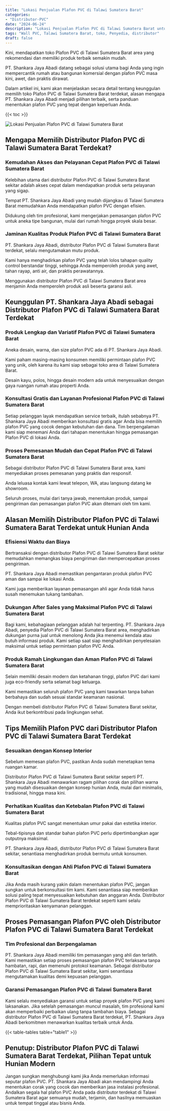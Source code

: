 ```yaml
---
title: "Lokasi Penjualan Plafon PVC di Talawi Sumatera Barat"
categories: 
- "Distributor-PVC"
date: "2024-06-24"
description: "Lokasi Penjualan Plafon PVC di Talawi Sumatera Barat untuk hunian, kantor, dan gerai. Material berkualitas, beragam motif, warna elegan, beserta servis penempatan dikerjakan oleh tenaga ahli ahli serta kepastian resmi!|Layanan penjualan Plafon PVC di Talawi Sumatera Barat bagi kebutuhan hunian, office, maupun toko, dengan produk berkualitas dan pemasangan oleh teknisi ahli dan garansi resmi.|Alternatif Plafon PVC di Talawi Sumatera Barat yang andal untuk tempat tinggal, perkantoran, dan ritel, dengan panel terbaik dan pemasangan dikerjakan oleh tenaga ahli berpengalaman dan kepastian resmi.|Distribusi Plafon PVC di Talawi Sumatera Barat bagi rumah, kantor, serta toko, beserta panel berkualitas dan penempatan ditangani oleh teknisi profesional, disertai beserta garansi resmi.}"
tags: "Wall PVC, Talawi Sumatera Barat, toko, Penyedia, distributor"
draft: false
---
```


Kini, mendapatkan toko Plafon PVC di Talawi Sumatera Barat area yang rekomendasi dan memiliki produk terbaik semakin mudah.

PT. Shankara Jaya Abadi datang sebagai solusi utama bagi Anda yang ingin mempercantik rumah atau bangunan komersial dengan plafon PVC masa kini, awet, dan praktis dirawat.

Dalam artikel ini, kami akan menjelaskan secara detail tentang keunggulan memilih toko Plafon PVC di Talawi Sumatera Barat terdekat, alasan mengapa PT. Shankara Jaya Abadi menjadi pilihan terbaik, serta panduan menentukan plafon PVC yang tepat dengan keperluan Anda.

{{< toc >}}

![Lokasi Penjualan Plafon PVC di Talawi Sumatera Barat](/images/Distributor-PVC/Lokasi-Penjualan-Plafon-PVC-di-Talawi-Sumatera-Barat.png)


## Mengapa Memilih Distributor Plafon PVC di Talawi Sumatera Barat Terdekat?

### Kemudahan Akses dan Pelayanan Cepat Plafon PVC di Talawi Sumatera Barat

Kelebihan utama dari distributor Plafon PVC di Talawi Sumatera Barat sekitar adalah akses cepat dalam mendapatkan produk serta pelayanan yang sigap.

Tempat PT. Shankara Jaya Abadi yang mudah dijangkau di Talawi Sumatera Barat memudahkan Anda mendapatkan plafon PVC dengan efisien.

Didukung oleh tim profesional, kami mengerjakan pemasangan plafon PVC untuk aneka tipe bangunan, mulai dari rumah hingga proyek skala besar.

### Jaminan Kualitas Produk Plafon PVC di Talawi Sumatera Barat

PT. Shankara Jaya Abadi, distributor Plafon PVC di Talawi Sumatera Barat terdekat, selalu mengutamakan mutu produk.

Kami hanya menghadirkan plafon PVC yang telah lolos tahapan quality control berstandar tinggi, sehingga Anda memperoleh produk yang awet, tahan rayap, anti air, dan praktis perawatannya.

Menggunakan distributor Plafon PVC di Talawi Sumatera Barat area menjamin Anda memperoleh produk asli beserta garansi asli.

## Keunggulan PT. Shankara Jaya Abadi sebagai Distributor Plafon PVC di Talawi Sumatera Barat Terdekat

### Produk Lengkap dan Variatif Plafon PVC di Talawi Sumatera Barat

Aneka desain, warna, dan size plafon PVC ada di PT. Shankara Jaya Abadi.

Kami paham masing-masing konsumen memiliki permintaan plafon PVC yang unik, oleh karena itu kami siap sebagai toko area di Talawi Sumatera Barat.

Desain kayu, polos, hingga desain modern ada untuk menyesuaikan dengan gaya ruangan rumah atau properti Anda.

### Konsultasi Gratis dan Layanan Profesional Plafon PVC di Talawi Sumatera Barat

Setiap pelanggan layak mendapatkan service terbaik, itulah sebabnya PT. Shankara Jaya Abadi memberikan konsultasi gratis agar Anda bisa memilih plafon PVC yang cocok dengan kebutuhan dan dana. Tim berpengalaman kami siap menemani Anda dari tahapan menentukan hingga pemasangan Plafon PVC di lokasi Anda.

### Proses Pemesanan Mudah dan Cepat Plafon PVC di Talawi Sumatera Barat

Sebagai distributor Plafon PVC di Talawi Sumatera Barat area, kami menyediakan proses pemesanan yang praktis dan responsif.

Anda leluasa kontak kami lewat telepon, WA, atau langsung datang ke showroom.

Seluruh proses, mulai dari tanya jawab, menentukan produk, sampai pengiriman dan pemasangan plafon PVC akan ditemani oleh tim kami.

## Alasan Memilih Distributor Plafon PVC di Talawi Sumatera Barat Terdekat untuk Hunian Anda

### Efisiensi Waktu dan Biaya

Bertransaksi dengan distributor Plafon PVC di Talawi Sumatera Barat sekitar memudahkan memangkas biaya pengiriman dan mempercepatkan proses pengiriman.

PT. Shankara Jaya Abadi memastikan pengantaran produk plafon PVC aman dan sampai ke lokasi Anda.

Kami juga memberikan layanan pemasangan ahli agar Anda tidak harus susah menemukan tukang tambahan.

### Dukungan After Sales yang Maksimal Plafon PVC di Talawi Sumatera Barat

Bagi kami, kebahagiaan pelanggan adalah hal terpenting. PT. Shankara Jaya Abadi, penyedia Plafon PVC di Talawi Sumatera Barat area, menghadirkan dukungan purna jual untuk menolong Anda jika menemui kendala atau butuh informasi produk. Kami setiap saat siap menghadirkan penyelesaian maksimal untuk setiap permintaan plafon PVC Anda.

### Produk Ramah Lingkungan dan Aman Plafon PVC di Talawi Sumatera Barat

Selain memiliki desain modern dan ketahanan tinggi, plafon PVC dari kami juga eco-friendly serta selamat bagi keluarga.

Kami memastikan seluruh plafon PVC yang kami tawarkan tanpa bahan berbahaya dan sudah sesuai standar keamanan nasional.

Dengan membeli distributor Plafon PVC di Talawi Sumatera Barat sekitar, Anda ikut berkontribusi pada lingkungan sehat.

## Tips Memilih Plafon PVC dari Distributor Plafon PVC di Talawi Sumatera Barat Terdekat

### Sesuaikan dengan Konsep Interior

Sebelum memesan plafon PVC, pastikan Anda sudah menetapkan tema ruangan kamar.

Distributor Plafon PVC di Talawi Sumatera Barat sekitar seperti PT. Shankara Jaya Abadi menawarkan ragam pilihan corak dan pilihan warna yang mudah disesuaikan dengan konsep hunian Anda, mulai dari minimalis, tradisional, hingga masa kini.

### Perhatikan Kualitas dan Ketebalan Plafon PVC di Talawi Sumatera Barat

Kualitas plafon PVC sangat menentukan umur pakai dan estetika interior.

Tebal-tipisnya dan standar bahan plafon PVC perlu dipertimbangkan agar outputnya maksimal.

PT. Shankara Jaya Abadi, distributor Plafon PVC di Talawi Sumatera Barat sekitar, senantiasa menghadirkan produk bermutu untuk konsumen.

### Konsultasikan dengan Ahli Plafon PVC di Talawi Sumatera Barat

Jika Anda masih kurang yakin dalam menentukan plafon PVC, jangan sungkan untuk berkonsultasi tim kami. Kami senantiasa siap memberikan solusi paling tepat menyesuaikan kebutuhan dan anggaran Anda. Distributor Plafon PVC di Talawi Sumatera Barat terdekat seperti kami selalu memprioritaskan kenyamanan pelanggan.

## Proses Pemasangan Plafon PVC oleh Distributor Plafon PVC di Talawi Sumatera Barat Terdekat

### Tim Profesional dan Berpengalaman

PT. Shankara Jaya Abadi memiliki tim pemasangan yang ahli dan terlatih. Kami memastikan setiap proses pemasangan plafon PVC terlaksana tanpa hambatan, rapi, dan memenuhi protokol keamanan. Sebagai distributor Plafon PVC di Talawi Sumatera Barat sekitar, kami senantiasa mengutamakan kualitas demi kepuasan pelanggan.

### Garansi Pemasangan Plafon PVC di Talawi Sumatera Barat

Kami selalu menyediakan garansi untuk setiap proyek plafon PVC yang kami laksanakan. Jika setelah pemasangan muncul masalah, tim profesional kami akan memperbaiki perbaikan ulang tanpa tambahan biaya. Sebagai distributor Plafon PVC di Talawi Sumatera Barat terdekat, PT. Shankara Jaya Abadi berkomitmen menawarkan kualitas terbaik untuk Anda.

{{< table-tables table="table1" >}}

## Penutup: Distributor Plafon PVC di Talawi Sumatera Barat Terdekat, Pilihan Tepat untuk Hunian Modern

Jangan sungkan menghubungi kami jika Anda memerlukan informasi seputar plafon PVC. PT. Shankara Jaya Abadi akan mendampingi Anda menentukan corak yang cocok dan memberikan jasa instalasi profesional. Andalkan segala hal plafon PVC Anda pada distributor terdekat di Talawi Sumatera Barat agar semuanya mudah, terjamin, dan hasilnya memuaskan untuk tempat tinggal atau bisnis Anda.